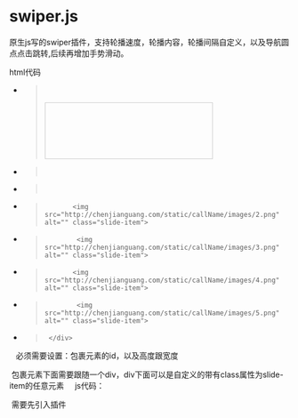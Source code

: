 # swiper.js
原生js写的swiper插件，支持轮播速度，轮播内容，轮播间隔自定义，以及导航圆点点击跳转,后续再增加手势滑动。

html代码

* >      <div id="slide" style="width:300px;height:100px;border:1px solid #ccc">
* >        <div>
* >             <img src="http://chenjianguang.com/static/callName/images/1.png" alt="" class="slide-item">
* >            <img src="http://chenjianguang.com/static/callName/images/2.png" alt="" class="slide-item">
* >             <img src="http://chenjianguang.com/static/callName/images/3.png" alt="" class="slide-item">
* >            <img src="http://chenjianguang.com/static/callName/images/4.png" alt="" class="slide-item">
* >             <img src="http://chenjianguang.com/static/callName/images/5.png" alt="" class="slide-item"> 
* >      </div>



   必须需要设置：包裹元素的id，以及高度跟宽度
    
   包裹元素下面需要跟随一个div，div下面可以是自定义的带有class属性为slide-item的任意元素
    
 js代码：
 
  需要先引入插件  
  <script src='./swiper.js'><script>
  <br/>
  <script>
  <br/>
   var slide=new Slide('slide','3000','1');  <br/>
   //第一个参数是设置了轮播的包裹元素的id，是必须参数  <br/>
   //第二个参数是轮播间隔，非必须参数，默认为3000ms  <br/>
   //第三个参数是轮播速度, 非必须参数，默认为1，数值越大轮播速度越快<br/>
  </script>
    

